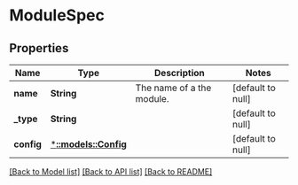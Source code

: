# ModuleSpec

## Properties
Name | Type | Description | Notes
------------ | ------------- | ------------- | -------------
**name** | **String** | The name of a the module. | [default to null]
**_type** | **String** |  | [default to null]
**config** | [***::models::Config**](Config.md) |  | [default to null]

[[Back to Model list]](../README.md#documentation-for-models) [[Back to API list]](../README.md#documentation-for-api-endpoints) [[Back to README]](../README.md)


